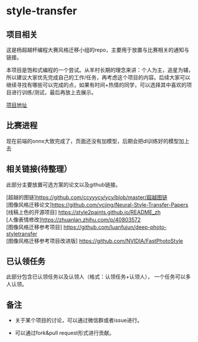 # style-transfer

## 项目相关

这是杨超越杯编程大赛风格迁移小组的repo，主要用于放置与比赛相关的通知与链接。

本项目是饱和式编程的一个尝试。从羊村长期的理念来讲：个人为主，追星为辅，所以建议大家优先完成自己的工作/任务，再考虑这个项目的内容。后续大家可以继续寻找有哪些可以完成的点，如果有时间+热情的同学，可以选择其中喜欢的项目进行训练/测试，最后再放上去展示。

[项目地址](https://ycy-cup-style-transfer.github.io)


## 比赛进程

现在前端的onnx大致完成了，页面还没有加模型，后期会把dl训练好的模型加上去<br>

## 相关链接(待整理）

此部分主要放置可选方案的论文以及github链接。

[超越的图链]https://github.com/ccyyycy/ycy/blob/master/超越图链<br>
[图像风格迁移论文]https://github.com/ycjing/Neural-Style-Transfer-Papers<br>
[线稿上色的开源项目] https://style2paints.github.io/README_zh<br>
[人像表情修改]https://zhuanlan.zhihu.com/p/40803572<br>
[图像风格迁移参考项目]       https://github.com/luanfujun/deep-photo-styletransfer <BR>
[图像风格迁移参考项目改进版]     https://github.com/NVIDIA/FastPhotoStyle 


## 已认领任务

此部分包含已认领任务以及认领人（格式：认领任务+认领人）， 一个任务可以多人认领。



## 备注

- 关于某个项目的讨论，可以通过微信群或者issue进行。

- 可以通过fork&pull request形式进行贡献。

  



